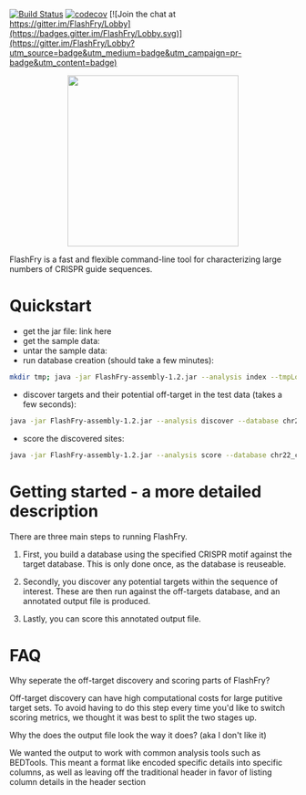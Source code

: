 [![Build Status](https://travis-ci.org/aaronmck/FlashFry.svg?branch=master)](https://travis-ci.org/aaronmck/FlashFry)
[![codecov](https://codecov.io/gh/aaronmck/DeepFry/branch/master/graph/badge.svg)](https://codecov.io/gh/aaronmck/FlashFry)
[![Join the chat at https://gitter.im/FlashFry/Lobby](https://badges.gitter.im/FlashFry/Lobby.svg)](https://gitter.im/FlashFry/Lobby?utm_source=badge&utm_medium=badge&utm_campaign=pr-badge&utm_content=badge)

<div style="text-align:center">
<img src="https://raw.githubusercontent.com/aaronmck/FlashFry/master/images/fries.png" width="300">
</div>

FlashFry is a fast and flexible command-line tool for characterizing large numbers of CRISPR guide sequences. 

Quickstart
=======

- get the jar file: link here
- get the sample data:
- untar the sample data: 
- run database creation (should take a few minutes):

```bash
mkdir tmp; java -jar FlashFry-assembly-1.2.jar --analysis index --tmpLocation ./tmp --database chr22_cas9ngg_database --reference chr22.fa.gz --enzyme spcas9ngg
```

- discover targets and their potential off-target in the test data (takes a few seconds):

```bash
java -jar FlashFry-assembly-1.2.jar --analysis discover --database chr22_cas9ngg_database --fasta EMX1_GAGTCCGAGCAGAAGAAGAAGGG.fasta --output EMX1.output
```

- score the discovered sites:

```bash
java -jar FlashFry-assembly-1.2.jar --analysis score --database chr22_cas9ngg_database --fasta EMX1_GAGTCCGAGCAGAAGAAGAAGGG.fasta --output EMX1.output
```





Getting started - a more detailed description
=======

There are three main steps to running FlashFry.

1) First, you build a database using the specified CRISPR motif against the target database. This is only done once, as the database is reuseable.

2) Secondly, you discover any potential targets within the sequence of interest. These are then run against the off-targets database, and an annotated output file is produced.

3) Lastly, you can score this annotated output file.


FAQ
=======

Why seperate the off-target discovery and scoring parts of FlashFry?

Off-target discovery can have high computational costs for large putitive target sets. To avoid having to do this step every time you'd like to switch scoring metrics, we thought it was best to split the two stages up.

Why the does the output file look the way it does? (aka I don't like it)

We wanted the output to work with common analysis tools such as BEDTools. This meant a format like encoded specific details into specific columns, as well as leaving off the traditional header in favor of listing column details in the header section

